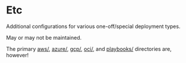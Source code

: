 # Etc
Additional configurations for various one-off/special deployment types.

May or may not be maintained.

The primary [aws/](../aws), [azure/](../azure), [gcp/](../gcp), [oci/](../oci), and [playbooks/](../playbooks) directories are, however!
